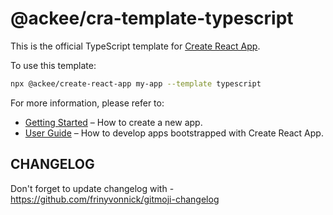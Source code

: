 # @ackee/cra-template-typescript

This is the official TypeScript template for [Create React App](https://github.com/facebook/create-react-app).

To use this template:

```sh
npx @ackee/create-react-app my-app --template typescript
```

For more information, please refer to:

- [Getting Started](https://create-react-app.dev/docs/getting-started) – How to create a new app.
- [User Guide](https://create-react-app.dev) – How to develop apps bootstrapped with Create React App.


## CHANGELOG
Don't forget to update changelog with - https://github.com/frinyvonnick/gitmoji-changelog